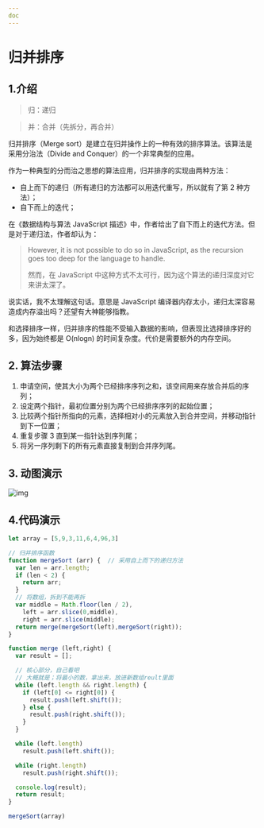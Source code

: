 ```yaml
---
doc
---
```


# 归并排序



## 1.介绍

> 归：递归

> 并：合并（先拆分，再合并）

归并排序（Merge sort）是建立在归并操作上的一种有效的排序算法。该算法是采用分治法（Divide and Conquer）的一个非常典型的应用。

作为一种典型的分而治之思想的算法应用，归并排序的实现由两种方法：

- 自上而下的递归（所有递归的方法都可以用迭代重写，所以就有了第 2 种方法）；
- 自下而上的迭代；

在《数据结构与算法 JavaScript 描述》中，作者给出了自下而上的迭代方法。但是对于递归法，作者却认为：

> However, it is not possible to do so in JavaScript, as the recursion goes too deep for the language to handle.
>
> 然而，在 JavaScript 中这种方式不太可行，因为这个算法的递归深度对它来讲太深了。

说实话，我不太理解这句话。意思是 JavaScript 编译器内存太小，递归太深容易造成内存溢出吗？还望有大神能够指教。

和选择排序一样，归并排序的性能不受输入数据的影响，但表现比选择排序好的多，因为始终都是 O(nlogn) 的时间复杂度。代价是需要额外的内存空间。

## 2. 算法步骤

1. 申请空间，使其大小为两个已经排序序列之和，该空间用来存放合并后的序列；
2. 设定两个指针，最初位置分别为两个已经排序序列的起始位置；
3. 比较两个指针所指向的元素，选择相对小的元素放入到合并空间，并移动指针到下一位置；
4. 重复步骤 3 直到某一指针达到序列尾；
5. 将另一序列剩下的所有元素直接复制到合并序列尾。

## 3. 动图演示

![img](https://www.runoob.com/wp-content/uploads/2019/03/mergeSort.gif)



## 4.代码演示

```js
let array = [5,9,3,11,6,4,96,3]

// 归并排序函数
function mergeSort (arr) {  // 采用自上而下的递归方法
  var len = arr.length;
  if (len < 2) {
    return arr;
  }
  // 将数组，拆到不能再拆
  var middle = Math.floor(len / 2),
    left = arr.slice(0,middle),
    right = arr.slice(middle);
  return merge(mergeSort(left),mergeSort(right));
}

function merge (left,right) {
  var result = [];

  // 核心部分，自己看吧
  // 大概就是；将最小的数，拿出来，放进新数组reult里面
  while (left.length && right.length) {
    if (left[0] <= right[0]) {
      result.push(left.shift());
    } else {
      result.push(right.shift());
    }
  }

  while (left.length)
    result.push(left.shift());

  while (right.length)
    result.push(right.shift());

  console.log(result);
  return result;
}

mergeSort(array)
```

